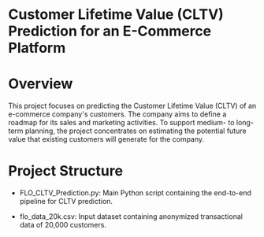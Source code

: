 # Customer Lifetime Value (CLTV) Prediction for an E-Commerce Platform 
# Overview 

This project focuses on predicting the Customer Lifetime Value (CLTV) of an e-commerce company's customers. The company aims to define a roadmap for its sales and marketing activities. To support medium- to long-term planning, the project concentrates on estimating the potential future value that existing customers will generate for the company. 

# Project Structure 

   - FLO_CLTV_Prediction.py: Main Python script containing the end-to-end pipeline for CLTV prediction. 

   - flo_data_20k.csv: Input dataset containing anonymized transactional data of 20,000 customers. 
